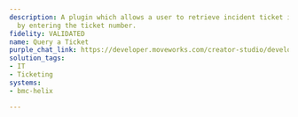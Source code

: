 ```yaml
---
description: A plugin which allows a user to retrieve incident ticket information
  by entering the ticket number.
fidelity: VALIDATED
name: Query a Ticket
purple_chat_link: https://developer.moveworks.com/creator-studio/developer-tools/purple-chat?conversation=%7B%22startTimestamp%22%3A%2211%3A43%2BAM%22%2C%22messages%22%3A%5B%7B%22role%22%3A%22user%22%2C%22parts%22%3A%5B%7B%22richText%22%3A%22%3Cp%3ECan+you+get+me+the+details+for+ticket+DEV-12745%3F%3C%2Fp%3E%22%7D%5D%7D%2C%7B%22role%22%3A%22assistant%22%2C%22parts%22%3A%5B%7B%22richText%22%3A%22%3Cp%3EChecking+the+details+for+ticket+DEV-12745+in+BMC+Helix...%3C%2Fp%3E%22%7D%2C%7B%22richText%22%3A%22%3Cp%3E%3Cstrong%3ETicket+Details%3A+DEV-12745%3C%2Fstrong%3E%3Cbr%3E%5Cn%3Cstrong%3EStatus%3A%3C%2Fstrong%3E+In+Progress%3Cbr%3E%5Cn%3Cstrong%3EAssigned+to%3A%3C%2Fstrong%3E+Jenny+Smith%3Cbr%3E%5Cn%3Cstrong%3EDue+Date%3A%3C%2Fstrong%3E+October+20%2C+2023%3Cbr%3E%5Cn%3Cstrong%3ENotes%3A%3C%2Fstrong%3E+Awaiting+user+confirmation+on+hardware+replacement.%3Cbr%3E%5Cn%3C%2Fp%3E%22%7D%5D%7D%5D%7D
solution_tags:
- IT
- Ticketing
systems:
- bmc-helix

---
```


